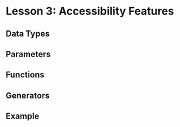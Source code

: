 # Lesson 3: Accessibility Features


## Data Types


## Parameters
 

## Functions


## Generators


## Example

